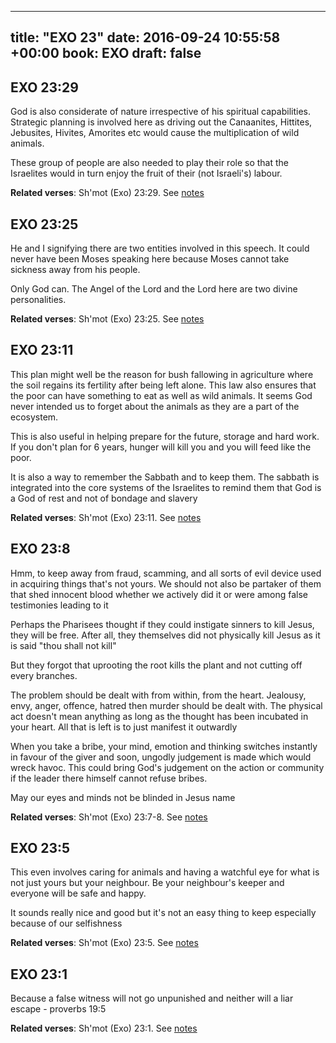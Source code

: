
---
title: "EXO 23"
date: 2016-09-24 10:55:58 +00:00
book: EXO
draft: false
---

## EXO 23:29

God is also considerate of nature irrespective of his spiritual capabilities. Strategic planning is involved here as driving out the Canaanites, Hittites, Jebusites, Hivites, Amorites etc would cause the multiplication of wild animals.

These group of people are also needed to play their role so that the Israelites would in turn enjoy the fruit of their (not Israeli's) labour.

**Related verses**: Sh'mot (Exo) 23:29. See [notes](https://my.bible.com/notes/2466741981117407707)


## EXO 23:25

He and I signifying there are two entities involved in this speech. It could never have been Moses speaking here because Moses cannot take sickness away from his people. 

Only God can. The Angel of the Lord and the Lord here are two divine personalities.

**Related verses**: Sh'mot (Exo) 23:25. See [notes](https://my.bible.com/notes/2466735485986005441)


## EXO 23:11

This plan might well be the reason for bush fallowing in agriculture where the soil regains its fertility after being left alone.  This law also ensures that the poor can have something to eat as well as wild animals. It seems God never intended us to forget about the animals as they are a part of the ecosystem.

This is also useful in helping prepare for the future, storage and hard work. If you don't plan for 6 years, hunger will kill you and you will feed like the poor.

It is also a way to remember the Sabbath and to keep them. The sabbath is integrated into the core systems of the Israelites to remind them that God is a God of rest and not of bondage and slavery

**Related verses**: Sh'mot (Exo) 23:11. See [notes](https://my.bible.com/notes/2463718208831218622)


## EXO 23:8

Hmm, to keep away from fraud, scamming, and all sorts of evil device used in acquiring things that's not yours. We should not also be partaker of them that shed innocent blood whether we actively did it or were among false testimonies leading to it

Perhaps the Pharisees thought if they could instigate sinners to kill Jesus, they will be free. After all, they themselves did not physically kill Jesus as it is said "thou shall not kill"

But they forgot that uprooting the root kills the plant and not cutting off every branches.

The problem should be dealt with from within, from the heart. Jealousy, envy, anger, offence, hatred then murder should be dealt with. The physical act doesn't mean anything as long as the thought has been incubated in your heart. All that is left is to just manifest it outwardly


When you take a bribe, your mind, emotion and thinking switches instantly in favour of the giver and soon, ungodly judgement is made which would wreck havoc. This could bring God's judgement on the action or community if the leader there himself cannot refuse bribes.

May our eyes and minds not be blinded in Jesus name

**Related verses**: Sh'mot (Exo) 23:7-8. See [notes](https://my.bible.com/notes/2463712973240918959)


## EXO 23:5

This even involves caring for animals and having a watchful eye for what is not just yours but your neighbour. Be your neighbour's keeper and everyone will be safe and happy.

It sounds really nice and good but it's not an easy thing to keep especially because of our selfishness

**Related verses**: Sh'mot (Exo) 23:5. See [notes](https://my.bible.com/notes/2463708627195388839)


## EXO 23:1

Because a false witness will not go unpunished and neither will a liar escape - proverbs 19:5

**Related verses**: Sh'mot (Exo) 23:1. See [notes](https://my.bible.com/notes/2462984815046812251)

